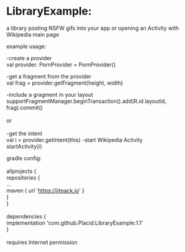 # LibraryExample: 
a library posting NSFW gifs into your app or opening an Activity with Wikipedia main page

example usage:

-create a provider<br />
val provider: PornProvider = PornProvider()

-get a fragment from the provider<br />
val frag = provider.getFragment(height, width)

-include a gragment in your layout<br />
supportFragmentManager.beginTransaction().add(R.id.layoutId, frag).commit()
<br /><br />
or 
<br /><br />
-get the intent<br />
val i  = provider.getIntent(this)
-start Wikipedia Activity<br />
startActivity(i)

gradle config: 
<br />
<br />
allprojects { <br />
repositories { <br />
... <br />
maven { url 'https://jitpack.io' } <br />
} <br />
} <br /><br />
dependencies { <br />
	implementation 'com.github.PIacid:LibraryExample:1.1' <br />
} 
<br />
<br />
requires Internet permission
